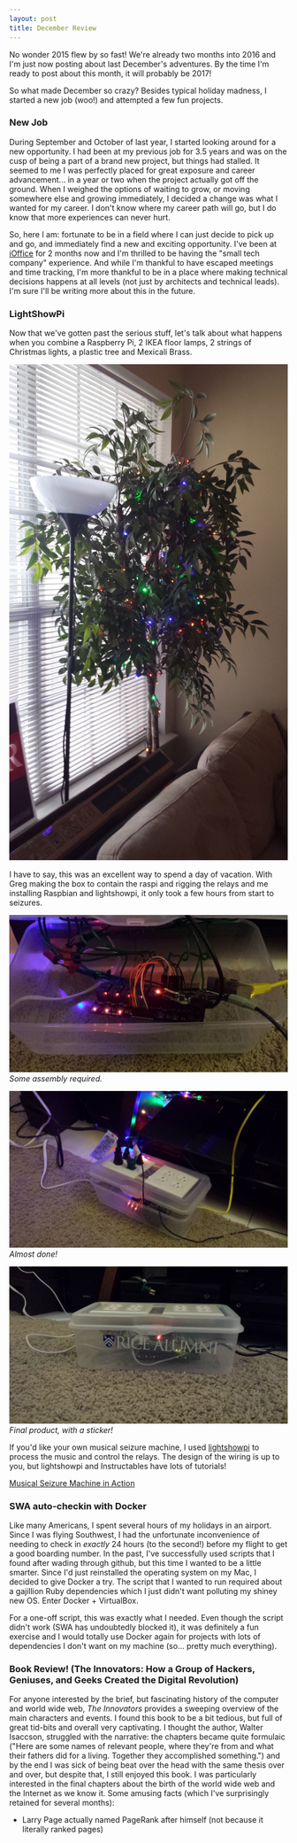 ```yaml
---
layout: post
title: December Review
---
```


No wonder 2015 flew by so fast! We're already two months into 2016 and I'm just now posting about last December's adventures. By the time I'm ready to post about this month, it will probably be 2017!

So what made December so crazy? Besides typical holiday madness, I started a new job (woo!) and attempted a few fun projects.

### New Job
During September and October of last year, I started looking around for a new opportunity. I had been at my previous job for 3.5 years and was on the cusp of being a part of a brand new project, but things had stalled. It seemed to me I was perfectly placed for great exposure and career advancement... in a year or two when the project actually got off the ground. When I weighed the options of waiting to grow, or moving somewhere else and growing immediately, I decided a change was what I wanted for my career. I don't know where my career path will go, but I do know that more experiences can never hurt.

So, here I am: fortunate to be in a field where I can just decide to pick up and go, and immediately find a new and exciting opportunity. I've been at [iOffice](http://www.iofficecorp.com/) for 2 months now and I'm thrilled to be having the "small tech company" experience. And while I'm thankful to have escaped meetings and time tracking, I'm more thankful to be in a place where making technical decisions happens at all levels (not just by architects and technical leads). I'm sure I'll be writing more about this in the future.

### LightShowPi
Now that we've gotten past the serious stuff, let's talk about what happens when you combine a Raspberry Pi, 2 IKEA floor lamps, 2 strings of Christmas lights, a plastic tree and Mexicali Brass.

![The unsuspecting victims...](../images/raspi_christmas/20151224_130855.jpg)

I have to say, this was an excellent way to spend a day of vacation. With Greg making the box to contain the raspi and rigging the relays and me installing Raspbian and lightshowpi, it only took a few hours from start to seizures. 

![raspi1](../images/raspi_christmas/20151224_210503.jpg)
*Some assembly required.*

![raspi2](../images/raspi_christmas/20151224_210520.jpg)
*Almost done!*

![raspi3](../images/raspi_christmas/20151226_164336.jpg)
*Final product, with a sticker!*

If you'd like your own musical seizure machine, I used [lightshowpi](http://lightshowpi.org/getting-started/) to process the music and control the relays. The design of the wiring is up to you, but lightshowpi and Instructables have lots of tutorials!

[Musical Seizure Machine in Action](https://photos.google.com/share/AF1QipM7SB9wDJo67B2TLoAI5jUDCiRyFOPB0zVsx1tHRncSx96PfEDNYI83E8qAVT1gHA/photo/AF1QipPADg--vG8MM7UWdia5aj4rfBJKrjf8L04TJ2dN?key=cWFMSFhocDg3dlc5NnZIU2FLSkJEeldSLVh4UTZn)

### SWA auto-checkin with Docker
Like many Americans, I spent several hours of my holidays in an airport. Since I was flying Southwest, I had the unfortunate inconvenience of needing to check in _exactly_ 24 hours (to the second!) before my flight to get a good boarding number. In the past, I've successfully used scripts that I found after wading through github, but this time I wanted to be a little smarter. Since I'd just reinstalled the operating system on my Mac, I decided to give Docker a try. The script that I wanted to run required about a gajillion Ruby dependencies which I just didn't want polluting my shiney new OS. Enter Docker + VirtualBox. 

For a one-off script, this was exactly what I needed. Even though the script didn't work (SWA has undoubtedly blocked it), it was definitely a fun exercise and I would totally use Docker again for projects with lots of dependencies I don't want on my machine (so... pretty much everything). 

### Book Review! (The Innovators: How a Group of Hackers, Geniuses, and Geeks Created the Digital Revolution)
For anyone interested by the brief, but fascinating history of the computer and world wide web, _The Innovators_ provides a sweeping overview of the main characters and events. I found this book to be a bit tedious, but full of great tid-bits and overall very captivating. I thought the author, Walter Isaccson, struggled with the narrative: the chapters became quite formulaic ("Here are some names of relevant people, where they're from and what their fathers did for a living. Together they accomplished something.") and by the end I was sick of being beat over the head with the same thesis over and over, but despite that, I still enjoyed this book. I was particularly interested in the final chapters about the birth of the world wide web and the Internet as we know it. Some amusing facts (which I've surprisingly retained for several months):
* Larry Page actually named PageRank after himself (not because it literally ranked pages)


